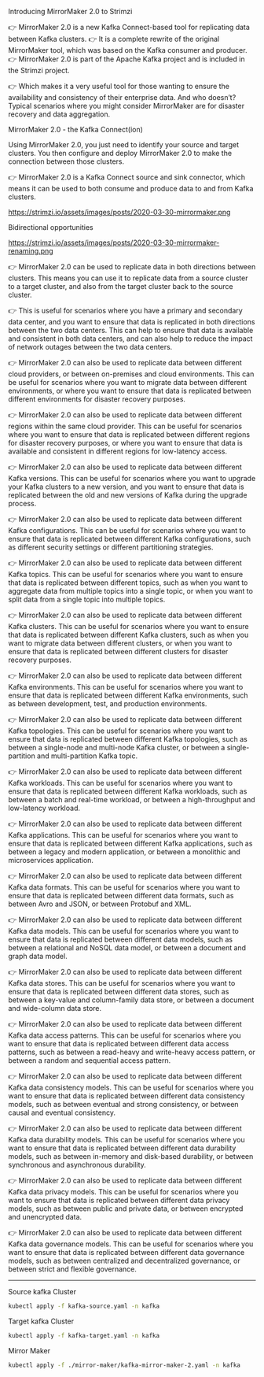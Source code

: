 

Introducing MirrorMaker 2.0 to Strimzi

👉 MirrorMaker 2.0 is a new Kafka Connect-based tool for replicating data between Kafka clusters. 
👉 It is a complete rewrite of the original MirrorMaker tool, which was based on the Kafka consumer and producer. 👉 MirrorMaker 2.0 is part of the Apache Kafka project and is included in the Strimzi project.

👉 Which makes it a very useful tool for those wanting to ensure the availability and consistency of their enterprise data. And who doesn’t? Typical scenarios where you might consider MirrorMaker are for disaster recovery and data aggregation.



MirrorMaker 2.0 - the Kafka Connect(ion)

Using MirrorMaker 2.0, you just need to identify your source and target clusters. You then configure and deploy MirrorMaker 2.0 to make the connection between those clusters.

👉 MirrorMaker 2.0 is a Kafka Connect source and sink connector, which means it can be used to both consume and produce data to and from Kafka clusters.

https://strimzi.io/assets/images/posts/2020-03-30-mirrormaker.png



Bidirectional opportunities

https://strimzi.io/assets/images/posts/2020-03-30-mirrormaker-renaming.png



👉 MirrorMaker 2.0 can be used to replicate data in both directions between clusters. 
This means you can use it to replicate data from a source cluster to a target cluster, and also from the target cluster back to the source cluster.

👉 This is useful for scenarios where you have a primary and secondary data center, and you want to ensure that data is replicated in both directions between the two data centers. This can help to ensure that data is available and consistent in both data centers, and can also help to reduce the impact of network outages between the two data centers.




👉 MirrorMaker 2.0 can also be used to replicate data between different cloud providers, or between on-premises and cloud environments. This can be useful for scenarios where you want to migrate data between different environments, or where you want to ensure that data is replicated between different environments for disaster recovery purposes.


👉 MirrorMaker 2.0 can also be used to replicate data between different regions within the same cloud provider. This can be useful for scenarios where you want to ensure that data is replicated between different regions for disaster recovery purposes, or where you want to ensure that data is available and consistent in different regions for low-latency access.


👉 MirrorMaker 2.0 can also be used to replicate data between different Kafka versions. This can be useful for scenarios where you want to upgrade your Kafka clusters to a new version, and you want to ensure that data is replicated between the old and new versions of Kafka during the upgrade process.


👉 MirrorMaker 2.0 can also be used to replicate data between different Kafka configurations. This can be useful for scenarios where you want to ensure that data is replicated between different Kafka configurations, such as different security settings or different partitioning strategies.


👉 MirrorMaker 2.0 can also be used to replicate data between different Kafka topics. This can be useful for scenarios where you want to ensure that data is replicated between different topics, such as when you want to aggregate data from multiple topics into a single topic, or when you want to split data from a single topic into multiple topics.    


👉 MirrorMaker 2.0 can also be used to replicate data between different Kafka clusters. This can be useful for scenarios where you want to ensure that data is replicated between different Kafka clusters, such as when you want to migrate data between different clusters, or when you want to ensure that data is replicated between different clusters for disaster recovery purposes.


👉 MirrorMaker 2.0 can also be used to replicate data between different Kafka environments. This can be useful for scenarios where you want to ensure that data is replicated between different Kafka environments, such as between development, test, and production environments.


👉 MirrorMaker 2.0 can also be used to replicate data between different Kafka topologies. This can be useful for scenarios where you want to ensure that data is replicated between different Kafka topologies, such as between a single-node and multi-node Kafka cluster, or between a single-partition and multi-partition Kafka topic.


👉 MirrorMaker 2.0 can also be used to replicate data between different Kafka workloads. This can be useful for scenarios where you want to ensure that data is replicated between different Kafka workloads, such as between a batch and real-time workload, or between a high-throughput and low-latency workload.


👉 MirrorMaker 2.0 can also be used to replicate data between different Kafka applications. This can be useful for scenarios where you want to ensure that data is replicated between different Kafka applications, such as between a legacy and modern application, or between a monolithic and microservices application.


👉 MirrorMaker 2.0 can also be used to replicate data between different Kafka data formats. This can be useful for scenarios where you want to ensure that data is replicated between different data formats, such as between Avro and JSON, or between Protobuf and XML.


👉 MirrorMaker 2.0 can also be used to replicate data between different Kafka data models. This can be useful for scenarios where you want to ensure that data is replicated between different data models, such as between a relational and NoSQL data model, or between a document and graph data model.


👉 MirrorMaker 2.0 can also be used to replicate data between different Kafka data stores. This can be useful for scenarios where you want to ensure that data is replicated between different data stores, such as between a key-value and column-family data store, or between a document and wide-column data store. 


👉 MirrorMaker 2.0 can also be used to replicate data between different Kafka data access patterns. This can be useful for scenarios where you want to ensure that data is replicated between different data access patterns, such as between a read-heavy and write-heavy access pattern, or between a random and sequential access pattern.



👉 MirrorMaker 2.0 can also be used to replicate data between different Kafka data consistency models. This can be useful for scenarios where you want to ensure that data is replicated between different data consistency models, such as between eventual and strong consistency, or between causal and eventual consistency.


👉 MirrorMaker 2.0 can also be used to replicate data between different Kafka data durability models. This can be useful for scenarios where you want to ensure that data is replicated between different data durability models, such as between in-memory and disk-based durability, or between synchronous and asynchronous durability.


👉 MirrorMaker 2.0 can also be used to replicate data between different Kafka data privacy models. This can be useful for scenarios where you want to ensure that data is replicated between different data privacy models, such as between public and private data, or between encrypted and unencrypted data.


👉 MirrorMaker 2.0 can also be used to replicate data between different Kafka data governance models. This can be useful for scenarios where you want to ensure that data is replicated between different data governance models, such as between centralized and decentralized governance, or between strict and flexible governance.

---------------------------------------------------------------------------------------------------------------------




Source kafka Cluster

```bash
kubectl apply -f kafka-source.yaml -n kafka
```


Target kafka Cluster
    
```bash
kubectl apply -f kafka-target.yaml -n kafka
```

Mirror Maker

```bash
kubectl apply -f ./mirror-maker/kafka-mirror-maker-2.yaml -n kafka
```
